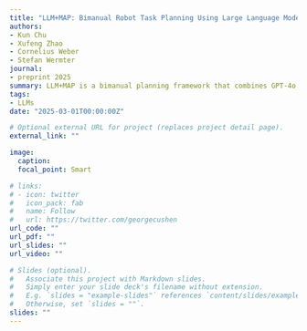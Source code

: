 ```yaml
---
title: "LLM+MAP: Bimanual Robot Task Planning Using Large Language Models and Planning Domain Definition Language"
authors: 
- Kun Chu
- Xufeng Zhao
- Cornelius Weber
- Stefan Wermter
journal: 
- preprint 2025
summary: LLM+MAP is a bimanual planning framework that combines GPT-4o with multi-agent task planning to enable efficient and logically consistent long-horizon manipulation. It outperforms baseline LLMs on planning time, success rate, and coordination metrics.
tags:
- LLMs
date: "2025-03-01T00:00:00Z"

# Optional external URL for project (replaces project detail page).
external_link: ""

image:
  caption: 
  focal_point: Smart

# links:
# - icon: twitter
#   icon_pack: fab
#   name: Follow
#   url: https://twitter.com/georgecushen
url_code: ""
url_pdf: ""
url_slides: ""
url_video: ""

# Slides (optional).
#   Associate this project with Markdown slides.
#   Simply enter your slide deck's filename without extension.
#   E.g. `slides = "example-slides"` references `content/slides/example-slides.md`.
#   Otherwise, set `slides = ""`.
slides: ""
---
```

